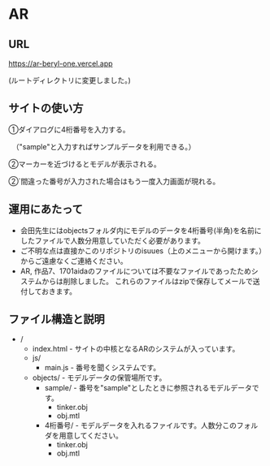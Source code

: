 # AR

## URL

https://ar-beryl-one.vercel.app

(ルートディレクトリに変更しました。)

## サイトの使い方
①ダイアログに4桁番号を入力する。

　（"sample"と入力すればサンプルデータを利用できる。）

②マーカーを近づけるとモデルが表示される。

②`間違った番号が入力された場合はもう一度入力画面が現れる。

## 運用にあたって
- 会田先生にはobjectsフォルダ内にモデルのデータを4桁番号(半角)を名前にしたファイルで人数分用意していただく必要があります。
- ご不明な点は直接かこのリポジトリのisuues（上のメニューから開けます。）からご遠慮なくご連絡ください。
- AR, 作品7、1701aidaのファイルについては不要なファイルであったためシステムからは削除しました。
これらのファイルはzipで保存してメールで送付しておきます。
## ファイル構造と説明

- /
	- index.html   - サイトの中核となるARのシステムが入っています。
	- js/
		- main.js  - 番号を聞くシステムです。
	- objects/ - モデルデータの保管場所です。
		- sample/ - 番号を"sample"としたときに参照されるモデルデータです。
			- tinker.obj
			- obj.mtl
		- 4桁番号/ - モデルデータを入れるファイルです。人数分このフォルダを用意してください。
			- tinker.obj
			- obj.mtl


